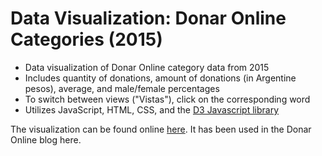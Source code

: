 # Data Visualization: Donar Online Categories (2015)

* Data visualization of Donar Online category data from 2015
* Includes quantity of donations, amount of donations (in Argentine pesos), average, and male/female percentages
* To switch between views ("Vistas"), click on the corresponding word
* Utilizes JavaScript, HTML, CSS, and the [D3 Javascript library](https://d3js.org/)

The visualization can be found online [here](https://elizabethtian.github.io/categories-visualization/). It has been used in the Donar Online blog here.
